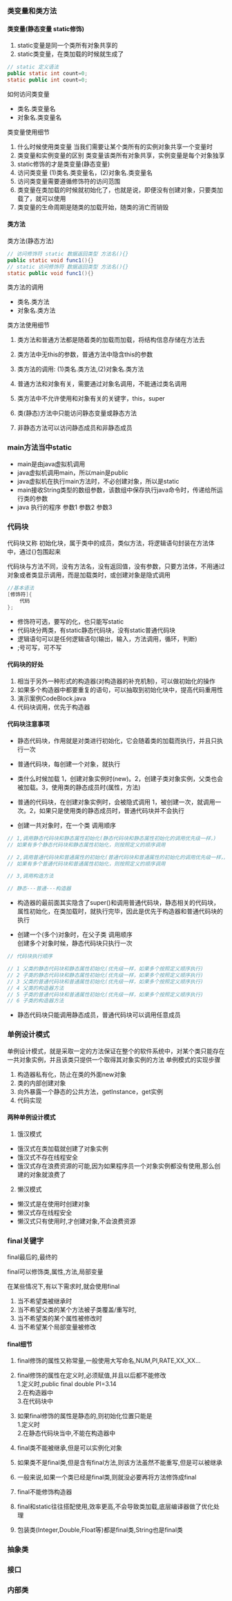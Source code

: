 ### 类变量和类方法
#### 类变量(静态变量 static修饰)

1. static变量是同一个类所有对象共享的
2. static类变量，在类加载的时候就生成了
```java
// static 定义语法
public static int count=0;
static public int count=0;
```
如何访问类变量
- 类名.类变量名
- 对象名.类变量名

类变量使用细节
1. 什么时候使用类变量
当我们需要让某个类所有的实例对象共享一个变量时
2. 类变量和实例变量的区别
类变量该类所有对象共享，实例变量是每个对象独享
3. static修饰的才是类变量(静态变量)
4. 访问类变量 (1)类名.类变量名，(2)对象名.类变量名
5. 访问类变量需要遵循修饰符的访问范围
6. 类变量在类加载的时候就初始化了，也就是说，即便没有创建对象，只要类加载了，就可以使用
7. 类变量的生命周期是随类的加载开始，随类的消亡而销毁

#### 类方法
类方法(静态方法)

```java
// 访问修饰符 static 数据返回类型 方法名(){}
public static void func1(){}
// static 访问修饰符 数据返回类型 方法名(){}
static public void func1(){}
```

类方法的调用
- 类名.类方法
- 对象名.类方法

类方法使用细节
1. 类方法和普通方法都是随着类的加载而加载，将结构信息存储在方法去
2. 类方法中无this的参数，普通方法中隐含this的参数
3. 类方法的调用: (1)类名.类方法,(2)对象名.类方法
4. 普通方法和对象有关，需要通过对象名调用，不能通过类名调用
5. 类方法中不允许使用和对象有关的关键字，this，super
6. 类(静态)方法中只能访问静态变量或静态方法

7. 非静态方法可以访问静态成员和非静态成员
### main方法当中static
- main是由java虚拟机调用
- java虚拟机调用main，所以main是public
- java虚拟机在执行main方法时，不必创建对象，所以是static
- main接收String类型的数组参数，该数组中保存执行java命令时，传递给所运行类的参数
- java 执行的程序 参数1 参数2 参数3
### 代码块
代码块又称 初始化块，属于类中的成员，类似方法，将逻辑语句封装在方法体中，通过{}包围起来

代码块与方法不同，没有方法名，没有返回值，没有参数，只要方法体，不用通过对象或者类显示调用，而是加载类时，或创建对象是隐式调用

```java
//基本语法
[修饰符]{
    代码
};
```

- 修饰符可选，要写的化，也只能写static
- 代码块分两类，有static静态代码块，没有static普通代码块
- 逻辑语句可以是任何逻辑语句(输出，输入，方法调用，循环，判断)
- ;号可写，可不写

#### 代码块的好处
1. 相当于另外一种形式的构造器(对构造器的补充机制)，可以做初始化的操作
2. 如果多个构造器中都要重复的语句，可以抽取到初始化块中，提高代码重用性
3. 演示案例CodeBlock.java
4. 代码块调用，优先于构造器

#### 代码块注意事项
- 静态代码块，作用就是对类进行初始化，它会随着类的加载而执行，并且只执行一次
- 普通代码块，每创建一个对象，就执行
- 类什么时候加载 1，创建对象实例时(new)。2，创建子类对象实例，父类也会被加载。3，使用类的静态成员时(属性，方法)
- 普通的代码块，在创建对象实例时，会被隐式调用 1，被创建一次，就调用一次。2，如果只是使用类的静态成员时，普通代码块并不会执行


- 创建一共对象时，在一个类 调用顺序
```java
// 1,调用静态代码块和静态属性初始化(静态代码块和静态属性初始化的调用优先级一样，)
// 如果有多个静态代码块和静态属性初始化，则按照定义的顺序调用

// 2,调用普通代码块和普通属性的初始化(普通代码块和普通属性的初始化的调用优先级一样，)
// 如果有多个普通代码块和普通属性初始化，则按照定义的顺序调用

// 3,调用构造方法

// 静态---普通---构造器
```

- 构造器的最前面其实隐含了super()和调用普通代码块，静态相关的代码块，属性初始化，在类加载时，就执行完毕，因此是优先于构造器和普通代码块的执行

- 创建一个(多个)对象时，在父子类 调用顺序<br>
创建多个对象时候，静态代码块只执行一次
```java
// 代码块执行顺序

// 1 父类的静态代码块和静态属性初始化(优先级一样，如果多个按照定义顺序执行)
// 2 子类的静态代码块和静态属性初始化(优先级一样，如果多个按照定义顺序执行)
// 3 父类的普通代码块和普通属性初始化(优先级一样，如果多个按照定义顺序执行)
// 4 父类的构造器方法
// 5 子类的普通代码块和普通属性初始化(优先级一样，如果多个按照定义顺序执行)
// 6 子类的构造器方法

```
- 静态代码块只能调用静态成员，普通代码块可以调用任意成员
### 单例设计模式
单例设计模式，就是采取一定的方法保证在整个的软件系统中，对某个类只能存在一共对象实例，并且该类只提供一个取得其对象实例的方法
单例模式的实现步骤
1. 构造器私有化，防止在类的外面new对象
2. 类的内部创建对象
3. 向外暴露一个静态的公共方法，getInstance，get实例
4. 代码实现

#### 两种单例设计模式
1. 饿汉模式
- 饿汉式在类加载就创建了对象实例
- 饿汉式不存在线程安全
- 饿汉式存在浪费资源的可能,因为如果程序员一个对象实例都没有使用,那么创建的对象就浪费了

2. 懒汉模式
- 懒汉式是在使用时创建对象
- 懒汉式存在线程安全
- 懒汉式只有使用时,才创建对象,不会浪费资源

### final关键字
final最后的,最终的

final可以修饰类,属性,方法,局部变量

在某些情况下,有以下需求时,就会使用final
1. 当不希望类被继承时
2. 当不希望父类的某个方法被子类覆盖/重写时,
3. 当不希望类的某个属性被修改时
4. 当不希望某个局部变量被修改

#### final细节
1. final修饰的属性又称常量,一般使用大写命名,NUM,PI,RATE,XX_XX...
2. final修饰的属性在定义时,必须赋值,并且以后都不能修改<br>
1.定义时,public final double PI=3.14<br>
2.在构造器中<br>
3.在代码块中  
3. 如果final修饰的属性是静态的,则初始化位置只能是<br>
1.定义时<br>
2.在静态代码块当中,不能在构造器中<br>
4. final类不能被继承,但是可以实例化对象
5. 如果类不是final类,但是含有final方法,则该方法虽然不能重写,但是可以被继承

6. 一般来说,如果一个类已经是final类,则就没必要再将方法修饰成final
7. final不能修饰构造器
8. final和static往往搭配使用,效率更高,不会导致类加载,底层编译器做了优化处理
9. 包装类(Integer,Double,Float等)都是final类,String也是final类

### 抽象类

### 接口

### 内部类

